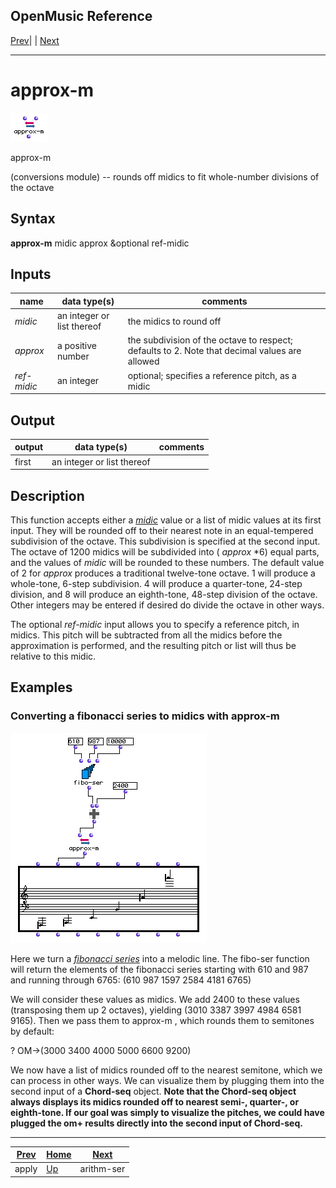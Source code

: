 OpenMusic Reference  
---  
[Prev](apply)| | [Next](arithm-ser)  
  
* * *

# approx-m

![](figures/functions/conversions/approx-m.png)

  
  
approx-m  
  
(conversions module) \-- rounds off midics to fit whole-number divisions of
the octave  

## Syntax

   **approx-m**  midic approx &optional ref-midic  

## Inputs

name| data type(s)| comments  
---|---|---  
  _midic_ |  an integer or list thereof| the midics to round off  
  _approx_ |  a positive number| the subdivision of the octave to respect; defaults to 2. Note that decimal values are allowed  
  _ref-midic_ |  an integer| optional; specifies a reference pitch, as a midic  
  
## Output

output| data type(s)| comments  
---|---|---  
first| an integer or list thereof|  
  
## Description

This function accepts either a [_midic_](glossary#MIDIC) value or a list
of midic values at its first input. They will be rounded off to their nearest
note in an equal-tempered subdivision of the octave. This subdivision is
specified at the second input. The octave of 1200 midics will be subdivided
into (  _approx_  *6) equal parts, and the values of  _midic_  will be rounded
to these numbers. The default value of 2 for  _approx_  produces a traditional
twelve-tone octave. 1 will produce a whole-tone, 6-step subdivision. 4 will
produce a quarter-tone, 24-step division, and 8 will produce an eighth-tone,
48-step division of the octave. Other integers may be entered if desired do
divide the octave in other ways.

The optional  _ref-midic_  input allows you to specify a reference pitch, in
midics. This pitch will be subtracted from all the midics before the
approximation is performed, and the resulting pitch or list will thus be
relative to this midic.

## Examples

### Converting a fibonacci series to midics with  approx-m 

![](figures/functions/conversions/approx-mEX1.png)

Here we turn a [_fibonacci series_](glossary#FIBONACCI-SERIES) into a
melodic line. The  fibo-ser  function will return the elements of the
fibonacci series starting with 610 and 987 and running through 6765: (610 987
1597 2584 4181 6765)

We will consider these values as midics. We add 2400 to these values
(transposing them up 2 octaves), yielding (3010 3387 3997 4984 6581 9165).
Then we pass them to  approx-m , which rounds them to semitones by default:

 ? OM->(3000 3400 4000 5000 6600 9200) 

We now have a list of midics rounded off to the nearest semitone, which we can
process in other ways. We can visualize them by plugging them into the second
input of a **Chord-seq** object. **Note that the **Chord-seq** object always
displays its midics rounded off to nearest semi-, quarter-, or eighth-tone. If
our goal was simply to visualize the pitches, we could have plugged the  om+ 
results directly into the second input of **Chord-seq**.**

* * *

[Prev](apply)| [Home](index)| [Next](arithm-ser)  
---|---|---  
apply| [Up](funcref.main)| arithm-ser

